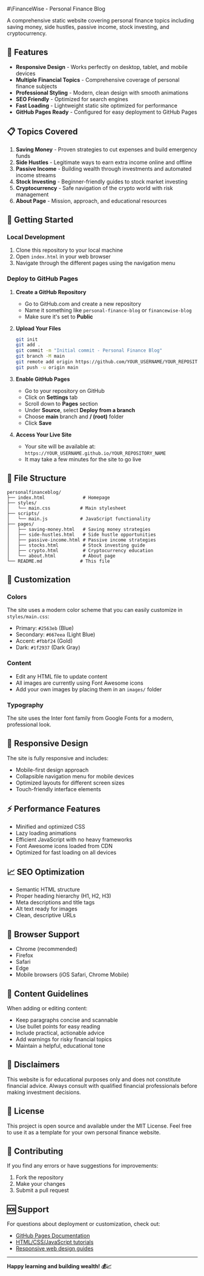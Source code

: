 #\FinanceWise - Personal Finance Blog

A comprehensive static website covering personal finance topics including saving money, side hustles, passive income, stock investing, and cryptocurrency.

## 🌟 Features

- **Responsive Design** - Works perfectly on desktop, tablet, and mobile devices
- **Multiple Financial Topics** - Comprehensive coverage of personal finance subjects
- **Professional Styling** - Modern, clean design with smooth animations
- **SEO Friendly** - Optimized for search engines
- **Fast Loading** - Lightweight static site optimized for performance
- **GitHub Pages Ready** - Configured for easy deployment to GitHub Pages

## 📋 Topics Covered

1. **Saving Money** - Proven strategies to cut expenses and build emergency funds
2. **Side Hustles** - Legitimate ways to earn extra income online and offline
3. **Passive Income** - Building wealth through investments and automated income streams
4. **Stock Investing** - Beginner-friendly guides to stock market investing
5. **Cryptocurrency** - Safe navigation of the crypto world with risk management
6. **About Page** - Mission, approach, and educational resources

## 🚀 Getting Started

### Local Development

1. Clone this repository to your local machine
2. Open `index.html` in your web browser
3. Navigate through the different pages using the navigation menu

### Deploy to GitHub Pages

1. **Create a GitHub Repository**

   - Go to GitHub.com and create a new repository
   - Name it something like `personal-finance-blog` or `financewise-blog`
   - Make sure it's set to **Public**

2. **Upload Your Files**

   ```bash
   git init
   git add .
   git commit -m "Initial commit - Personal Finance Blog"
   git branch -M main
   git remote add origin https://github.com/YOUR_USERNAME/YOUR_REPOSITORY_NAME.git
   git push -u origin main
   ```

3. **Enable GitHub Pages**

   - Go to your repository on GitHub
   - Click on **Settings** tab
   - Scroll down to **Pages** section
   - Under **Source**, select **Deploy from a branch**
   - Choose **main** branch and **/ (root)** folder
   - Click **Save**

4. **Access Your Live Site**
   - Your site will be available at: `https://YOUR_USERNAME.github.io/YOUR_REPOSITORY_NAME`
   - It may take a few minutes for the site to go live

## 📁 File Structure

```
personalfinanceblog/
├── index.html              # Homepage
├── styles/
│   └── main.css           # Main stylesheet
├── scripts/
│   └── main.js            # JavaScript functionality
├── pages/
│   ├── saving-money.html   # Saving money strategies
│   ├── side-hustles.html   # Side hustle opportunities
│   ├── passive-income.html # Passive income strategies
│   ├── stocks.html         # Stock investing guide
│   ├── crypto.html         # Cryptocurrency education
│   └── about.html          # About page
└── README.md              # This file
```

## 🎨 Customization

### Colors

The site uses a modern color scheme that you can easily customize in `styles/main.css`:

- Primary: `#2563eb` (Blue)
- Secondary: `#667eea` (Light Blue)
- Accent: `#fbbf24` (Gold)
- Dark: `#1f2937` (Dark Gray)

### Content

- Edit any HTML file to update content
- All images are currently using Font Awesome icons
- Add your own images by placing them in an `images/` folder

### Typography

The site uses the Inter font family from Google Fonts for a modern, professional look.

## 📱 Responsive Design

The site is fully responsive and includes:

- Mobile-first design approach
- Collapsible navigation menu for mobile devices
- Optimized layouts for different screen sizes
- Touch-friendly interface elements

## ⚡ Performance Features

- Minified and optimized CSS
- Lazy loading animations
- Efficient JavaScript with no heavy frameworks
- Font Awesome icons loaded from CDN
- Optimized for fast loading on all devices

## 📈 SEO Optimization

- Semantic HTML structure
- Proper heading hierarchy (H1, H2, H3)
- Meta descriptions and title tags
- Alt text ready for images
- Clean, descriptive URLs

## 🔧 Browser Support

- Chrome (recommended)
- Firefox
- Safari
- Edge
- Mobile browsers (iOS Safari, Chrome Mobile)

## 📝 Content Guidelines

When adding or editing content:

- Keep paragraphs concise and scannable
- Use bullet points for easy reading
- Include practical, actionable advice
- Add warnings for risky financial topics
- Maintain a helpful, educational tone

## 🚨 Disclaimers

This website is for educational purposes only and does not constitute financial advice. Always consult with qualified financial professionals before making investment decisions.

## 📄 License

This project is open source and available under the MIT License. Feel free to use it as a template for your own personal finance website.

## 🤝 Contributing

If you find any errors or have suggestions for improvements:

1. Fork the repository
2. Make your changes
3. Submit a pull request

## 🆘 Support

For questions about deployment or customization, check out:

- [GitHub Pages Documentation](https://docs.github.com/en/pages)
- [HTML/CSS/JavaScript tutorials](https://www.w3schools.com/)
- [Responsive web design guides](https://developer.mozilla.org/en-US/docs/Learn/CSS/CSS_layout/Responsive_Design)

---

**Happy learning and building wealth! 💰📈**
